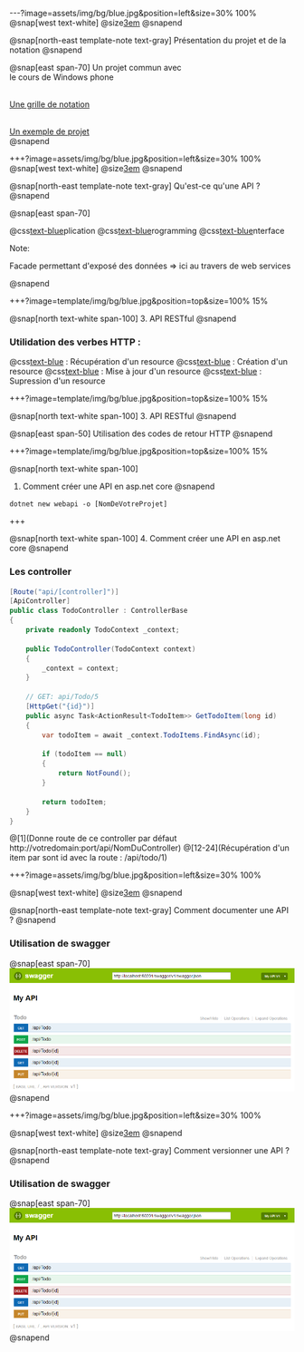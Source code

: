 ---?image=assets/img/bg/blue.jpg&position=left&size=30% 100%
@snap[west text-white]
@size[3em](1.)
@snapend

@snap[north-east template-note text-gray]
Présentation du projet et de la notation
@snapend

@snap[east span-70]
Un projet commun avec<br/>le cours de Windows phone<br/><br/>

[Une grille de notation](https://github.com/nicolas63/coursservicesmobiles/blob/Cours2019/Notation.md) <br/><br/>

[Un exemple de projet](https://gitlab.iut-clermont.uca.fr/macheval/scoreuruniversel)<br/>
@snapend


+++?image=assets/img/bg/blue.jpg&position=left&size=30% 100%
@snap[west text-white]
@size[3em](2.)
@snapend


@snap[north-east template-note text-gray]
Qu'est-ce qu'une API ?
@snapend


@snap[east span-70]

@css[text-blue](A)plication @css[text-blue](P)rogramming @css[text-blue](I)nterface

Note:

Facade permettant d'exposé des données => ici au travers de web services 

@snapend

+++?image=template/img/bg/blue.jpg&position=top&size=100% 15%

@snap[north text-white span-100]
3. API RESTful
@snapend


### Utilidation des verbes HTTP : 

@css[text-blue](GET) : Récupération d'un resource
@css[text-blue](POST) : Création d'un resource
@css[text-blue](PUT) : Mise à jour d'un resource
@css[text-blue](DELETE) : Supression d'un resource

+++?image=template/img/bg/blue.jpg&position=top&size=100% 15%

@snap[north text-white span-100]
3. API RESTful
@snapend


@snap[east span-50]
Utilisation des codes de retour HTTP
@snapend

+++?image=template/img/bg/blue.jpg&position=top&size=100% 15%

@snap[north text-white span-100]
1. Comment créer une API en asp.net core
@snapend


``` 
dotnet new webapi -o [NomDeVotreProjet]
```

+++ 

@snap[north text-white span-100]
4. Comment créer une API en asp.net core
@snapend

### Les controller 

```csharp
[Route("api/[controller]")]
[ApiController]
public class TodoController : ControllerBase
{
    private readonly TodoContext _context;

    public TodoController(TodoContext context)
    {
        _context = context;
    }

    // GET: api/Todo/5
    [HttpGet("{id}")]
    public async Task<ActionResult<TodoItem>> GetTodoItem(long id)
    {
        var todoItem = await _context.TodoItems.FindAsync(id);

        if (todoItem == null)
        {
            return NotFound();
        }

        return todoItem;
    }
}
```

@[1](Donne route de ce controller par défaut http://votredomain:port/api/NomDuController)
@[12-24](Récupération d'un item par sont id avec la route : /api/todo/1)

+++?image=assets/img/bg/blue.jpg&position=left&size=30% 100%

@snap[west text-white]
@size[3em](4.)
@snapend

@snap[north-east template-note text-gray]
Comment documenter une API ?
@snapend

### Utilisation de swagger

@snap[east span-70]
![Alt Text](assets/img/swagger-ui.png)
@snapend

+++?image=assets/img/bg/blue.jpg&position=left&size=30% 100%

@snap[west text-white]
@size[3em](4.)
@snapend

@snap[north-east template-note text-gray]
Comment versionner une API ?
@snapend

### Utilisation de swagger

@snap[east span-70]
![Alt Text](assets/img/swagger-ui.png)
@snapend
